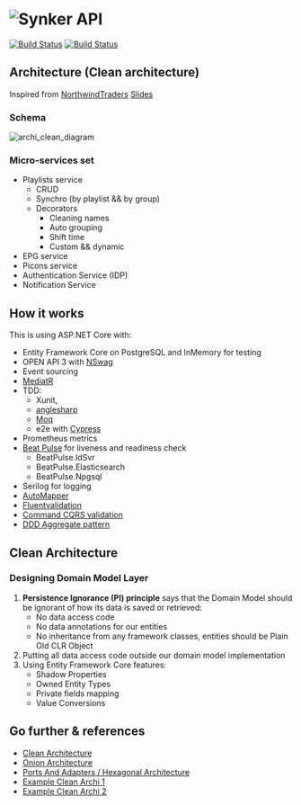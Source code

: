 # ![Synker API](logo.png)

[![Build Status](https://dev.azure.com/henifazzani/SynkerAPI/_apis/build/status/SynkerAPI-CI?branchName=master)](https://dev.azure.com/henifazzani/SynkerAPI/_build/latest?definitionId=12&branchName=master)
[![Build Status](https://dev.azure.com/henifazzani/SynkerAPI/_apis/build/status/SynkerAPI-Docker%20CI?branchName=master)](https://dev.azure.com/henifazzani/SynkerAPI/_build/latest?definitionId=14&branchName=master)

## Architecture (Clean architecture)

Inspired from [NorthwindTraders][NorthwindTraders]
[Slides](https://github.com/Fazzani/Synker/raw/master/docs/Slides.pdf)

### Schema

![archi_clean_diagram](https://fullstackmark.com/img/posts/11/clean-architecture-circle-diagram.jpg)

### Micro-services set

- Playlists service
  - CRUD
  - Synchro (by playlist && by group)
  - Decorators
    - Cleaning names
    - Auto grouping
    - Shift time
    - Custom && dynamic
- EPG service
- Picons service
- Authentication Service (IDP)
- Notification Service

## How it works

This is using ASP.NET Core with:

- Entity Framework Core on PostgreSQL and InMemory for testing
- OPEN API 3 with [NSwag][nswag_repo]
- Event sourcing
- [MediatR](https://github.com/jbogard/MediatR/wiki)
- TDD:
  - Xunit, 
  - [anglesharp][anglesharp] 
  - [Moq][moq_repo]
  - e2e with [Cypress][cypress]
- Prometheus metrics
- [Beat Pulse][beat_pulse_github] for liveness and readiness check
  - BeatPulse.IdSvr
  - BeatPulse.Elasticsearch
  - BeatPulse.Npgsql
- Serilog for logging
- [AutoMapper](https://automapper.org/)
- [Fluentvalidation](https://fluentvalidation.net/start)
- [Command CQRS validation](https://www.linkedin.com/pulse/validation-ddd-cqrs-luca-briguglia/)
- [DDD Aggregate pattern](https://martinfowler.com/bliki/DDD_Aggregate.html)

## Clean Architecture

### Designing Domain Model Layer

1. **Persistence Ignorance (PI) principle** says that the Domain Model should be ignorant of how its data is saved or retrieved:
   - No data access code
   - No data annotations for our entities
   - No inheritance from any framework classes, entities should be Plain Old CLR Object
2. Putting all data access code outside our domain model implementation
3. Using Entity Framework Core features: 
   - Shadow Properties
   - Owned Entity Types
   - Private fields mapping
   - Value Conversions

## Go further & references

- [Clean Architecture][clean_archi]
- [Onion Architecture][onion_archi]
- [Ports And Adapters / Hexagonal Architecture][port_adapter_hexa]
- [Example Clean Archi 1][example_archi_1]
- [Example Clean Archi 2][example_archi_2]

[beat_pulse_github]:https://github.com/Xabaril/BeatPulse
[NorthwindTraders]:https://github.com/JasonGT/NorthwindTraders
[Persistence Ignorance]:http://www.kamilgrzybek.com/design/domain-model-encapsulation-and-pi-with-entity-framework-2-2/
[nswag_repo]:https://github.com/RicoSuter/NSwag
[moq_repo]:https://github.com/moq/moq4
[anglesharp]:https://anglesharp.github.io/
[clean_archi]:http://blog.cleancoder.com/uncle-bob/2012/08/13/the-clean-architecture.html
[onion_archi]:https://jeffreypalermo.com/2008/07/the-onion-architecture-part-1
[port_adapter_hexa]:https://herbertograca.com/2017/09/14/ports-adapters-architecture/
[example_archi_1]:https://fullstackmark.com/post/11/better-software-design-with-clean-architecture
[example_archi_2]:https://fullstackmark.com/post/18/building-aspnet-core-web-apis-with-clean-architecture
[cypress]:https://www.cypress.io/